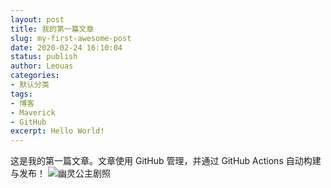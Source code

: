 ```yaml
---
layout: post
title: 我的第一篇文章
slug: my-first-awesome-post
date: 2020-02-24 16:10:04
status: publish
author: Leouas
categories:
- 默认分类
tags:
- 博客
- Maverick
- GitHub
excerpt: Hello World!
---
```


这是我的第一篇文章。文章使用 GitHub 管理，并通过 GitHub Actions 自动构建与发布！
![幽灵公主剧照](./images/Mononoke_Hime.jpg)
